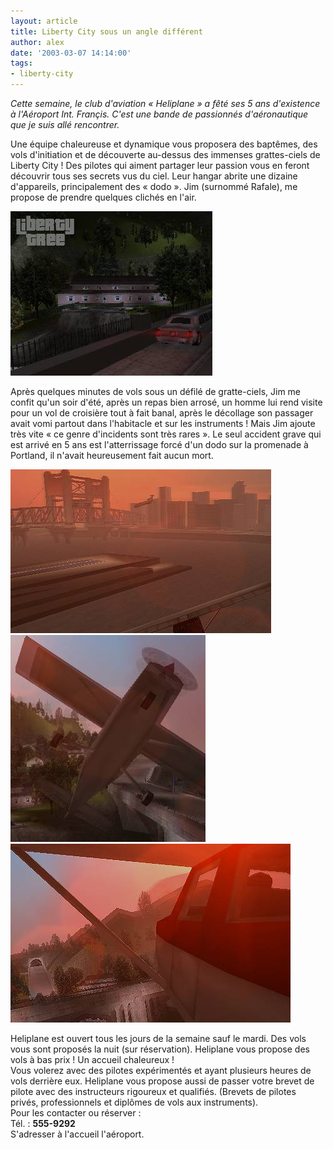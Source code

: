 ```yaml
---
layout: article
title: Liberty City sous un angle différent
author: alex
date: '2003-03-07 14:14:00'
tags:
- liberty-city
---
```


_Cette semaine, le club d'aviation « Heliplane » a fêté ses 5 ans d'existence à l'Aéroport Int. Françis. C'est une bande de passionnés d'aéronautique que je suis allé rencontrer._

Une équipe chaleureuse et dynamique vous proposera des baptêmes, des vols d'initiation et de découverte au-dessus des immenses grattes-ciels de Liberty City ! Des pilotes qui aiment partager leur passion vous en feront découvrir tous ses secrets vus du ciel. Leur hangar abrite une dizaine d'appareils, principalement des « dodo ». Jim (surnommé Rafale), me propose de prendre quelques clichés en l'air.

![](/content/images/2016/07/1.jpg)

Après quelques minutes de vols sous un défilé de gratte-ciels, Jim me confit qu'un soir d'été, après un repas bien arrosé, un homme lui rend visite pour un vol de croisière tout à fait banal, après le décollage son passager avait vomi partout dans l'habitacle et sur les instruments ! Mais Jim ajoute très vite « ce genre d'incidents sont très rares ». Le seul accident grave qui est arrivé en 5 ans est l'atterrissage forcé d'un dodo sur la promenade à Portland, il n'avait heureusement fait aucun mort.

![](/content/images/2016/07/2.jpg)
![](/content/images/2016/07/3.jpg)
![](/content/images/2016/07/4.jpg)

Heliplane est ouvert tous les jours de la semaine sauf le mardi. Des vols vous sont proposés la nuit (sur réservation). Heliplane vous propose des vols à bas prix ! Un accueil chaleureux !  
Vous volerez avec des pilotes expérimentés et ayant plusieurs heures de vols derrière eux. Heliplane vous propose aussi de passer votre brevet de pilote avec des instructeurs rigoureux et qualifiés. (Brevets de pilotes privés, professionnels et diplômes de vols aux instruments).  
Pour les contacter ou réserver :  
Tél. : **555-9292**  
S'adresser à l'accueil l'aéroport.